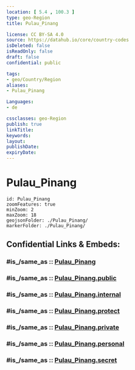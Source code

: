 ```yaml
---
location: [ 5.4 , 100.3 ] 
type: geo-Region
title: Pulau_Pinang

license: CC BY-SA 4.0
source: https://datahub.io/core/country-codes
isDeleted: false
isReadOnly: false
draft: false
confidential: public

tags:
- geo/Country/Region
aliases:
- Pulau_Pinang

Languages:
- de

cssclasses: geo-Region
publish: true
linkTitle: 
keywords: 
layout: 
publishDate: 
expiryDate: 
---
```


# Pulau_Pinang

```leaflet
id: Pulau_Pinang
zoomFeatures: true 
minZoom: 2 
maxZoom: 18
geojsonFolder: ./Pulau_Pinang/
markerFolder: ./Pulau_Pinang/
```


## Confidential Links & Embeds: 

### #is_/same_as :: [Pulau_Pinang](/_Standards/Earth/Continent/Asia/Asia~South~East/Malay_Archipelago/Malaysia/States~Malaysia/Pulau_Pinang.md) 

### #is_/same_as :: [Pulau_Pinang.public](/_public/Earth/Continent/Asia/Asia~South~East/Malay_Archipelago/Malaysia/States~Malaysia/Pulau_Pinang.public.md) 

### #is_/same_as :: [Pulau_Pinang.internal](/_internal/Earth/Continent/Asia/Asia~South~East/Malay_Archipelago/Malaysia/States~Malaysia/Pulau_Pinang.internal.md) 

### #is_/same_as :: [Pulau_Pinang.protect](/_protect/Earth/Continent/Asia/Asia~South~East/Malay_Archipelago/Malaysia/States~Malaysia/Pulau_Pinang.protect.md) 

### #is_/same_as :: [Pulau_Pinang.private](/_private/Earth/Continent/Asia/Asia~South~East/Malay_Archipelago/Malaysia/States~Malaysia/Pulau_Pinang.private.md) 

### #is_/same_as :: [Pulau_Pinang.personal](/_personal/Earth/Continent/Asia/Asia~South~East/Malay_Archipelago/Malaysia/States~Malaysia/Pulau_Pinang.personal.md) 

### #is_/same_as :: [Pulau_Pinang.secret](/_secret/Earth/Continent/Asia/Asia~South~East/Malay_Archipelago/Malaysia/States~Malaysia/Pulau_Pinang.secret.md)

